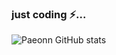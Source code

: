 ### just coding ⚡... 
![Paeonn GitHub stats](https://github-readme-stats-paeonns-projects.vercel.app/api?username=paeonn&show_icons=true&theme=transparent)
